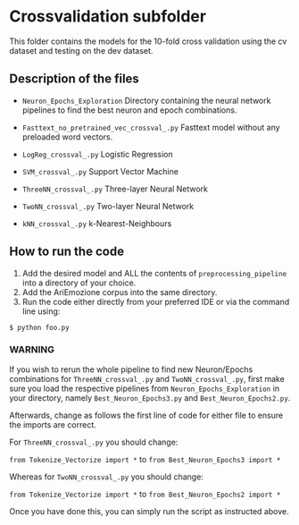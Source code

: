 # Crossvalidation subfolder

This folder contains the models for the 10-fold cross validation using the cv dataset and testing on the dev dataset.

## Description of the files
- ```Neuron_Epochs_Exploration``` Directory containing the neural network pipelines to find the best neuron and epoch combinations.

- ```Fasttext_no_pretrained_vec_crossval_.py``` Fasttext model without any preloaded word vectors.

- ```LogReg_crossval_.py``` Logistic Regression

- ```SVM_crossval_.py``` Support Vector Machine

- ```ThreeNN_crossval_.py``` Three-layer Neural Network

- ```TwoNN_crossval_.py``` Two-layer Neural Network

- ```kNN_crossval_.py``` k-Nearest-Neighbours

## How to run the code
1. Add the desired model and ALL the contents of ```preprocessing_pipeline``` into a directory of your choice.
2. Add the AriEmozione corpus into the same directory.
3. Run the code either directly from your preferred IDE or via the command line using:
```
$ python foo.py
```


### WARNING
If you wish to rerun the whole pipeline to find new Neuron/Epochs combinations for ```ThreeNN_crossval_.py``` and ```TwoNN_crossval_.py```, first make sure you load the respective pipelines from ```Neuron_Epochs_Exploration``` in your directory, namely ```Best_Neuron_Epochs3.py``` and ```Best_Neuron_Epochs2.py```.


Afterwards, change as follows the first line of code for either file to ensure the imports are correct.


For ```ThreeNN_crossval_.py``` you should change:


 ```from Tokenize_Vectorize import *```  to ```from Best_Neuron_Epochs3 import *``` 

Whereas for ```TwoNN_crossval_.py``` you should change:


```from Tokenize_Vectorize import *```  to ```from Best_Neuron_Epochs2 import *``` 

Once you have done this, you can simply run the script as instructed above.
